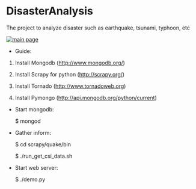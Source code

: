 DisasterAnalysis
================

The project to analyze disaster such as earthquake, tsunami, typhoon, etc

[![main page](https://raw.github.com/godsarmy/DisasterAnalysis/master/screenshot/main.png)](#features)

* Guide:

1. Install Mongodb (http://www.mongodb.org/)

2. Install Scrapy for python (http://scrapy.org/)

3. Install Tornado (http://www.tornadoweb.org)

4. Install Pymongo (http://api.mongodb.org/python/current)

* Start mongodb:

  $ mongod

* Gather inform:

  $ cd scrapy/quake/bin

  $ ./run_get_csi_data.sh

* Start web server:

  $ ./demo.py
